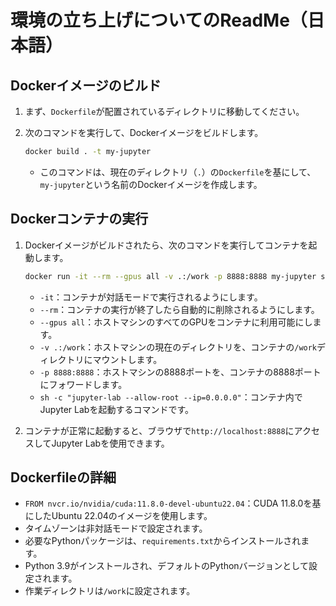 
# 環境の立ち上げについてのReadMe（日本語）

## Dockerイメージのビルド
1. まず、`Dockerfile`が配置されているディレクトリに移動してください。
2. 次のコマンドを実行して、Dockerイメージをビルドします。

   ```bash
   docker build . -t my-jupyter
   ```
   
   - このコマンドは、現在のディレクトリ（`.`）の`Dockerfile`を基にして、`my-jupyter`という名前のDockerイメージを作成します。

## Dockerコンテナの実行
1. Dockerイメージがビルドされたら、次のコマンドを実行してコンテナを起動します。

   ```bash
   docker run -it --rm --gpus all -v .:/work -p 8888:8888 my-jupyter sh -c "jupyter-lab --allow-root --ip=0.0.0.0"
   ```

   - `-it`：コンテナが対話モードで実行されるようにします。
   - `--rm`：コンテナの実行が終了したら自動的に削除されるようにします。
   - `--gpus all`：ホストマシンのすべてのGPUをコンテナに利用可能にします。
   - `-v .:/work`：ホストマシンの現在のディレクトリを、コンテナの`/work`ディレクトリにマウントします。
   - `-p 8888:8888`：ホストマシンの8888ポートを、コンテナの8888ポートにフォワードします。
   - `sh -c "jupyter-lab --allow-root --ip=0.0.0.0"`：コンテナ内でJupyter Labを起動するコマンドです。

2. コンテナが正常に起動すると、ブラウザで`http://localhost:8888`にアクセスしてJupyter Labを使用できます。

## Dockerfileの詳細
- `FROM nvcr.io/nvidia/cuda:11.8.0-devel-ubuntu22.04`：CUDA 11.8.0を基にしたUbuntu 22.04のイメージを使用します。
- タイムゾーンは非対話モードで設定されます。
- 必要なPythonパッケージは、`requirements.txt`からインストールされます。
- Python 3.9がインストールされ、デフォルトのPythonバージョンとして設定されます。
- 作業ディレクトリは`/work`に設定されます。

